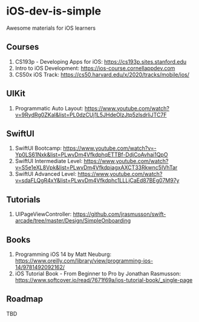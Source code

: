# iOS-dev-is-simple
Awesome materials for iOS learners


## Courses
1. CS193p - Developing Apps for iOS: https://cs193p.sites.stanford.edu
2. Intro to iOS Development: https://ios-course.cornellappdev.com
3. CS50x iOS Track: https://cs50.harvard.edu/x/2020/tracks/mobile/ios/

## UIKit
1. Programmatic Auto Layout: https://www.youtube.com/watch?v=9RydRg0ZKaI&list=PL0dzCUj1L5JHdeOlzJtp5zlsdrliJTC7F

## SwiftUI
1. SwiftUI Bootcamp: https://www.youtube.com/watch?v=-Yp0LS61Nxk&list=PLwvDm4VfkdphqETTBf-DdjCoAvhai1QpO
2. SwiftUI Intermediate Level: https://www.youtube.com/watch?v=S5e1eXL8Vpk&list=PLwvDm4VfkdpiagxAXCT33Rkwnc5IVhTar
3. SwiftUI Advanced Level: https://www.youtube.com/watch?v=sdaFLQgR4xY&list=PLwvDm4Vfkdphc1LLLjCaEd87BEg07M97y

## Tutorials
1. UIPageViewController: https://github.com/jrasmusson/swift-arcade/tree/master/Design/SimpleOnboarding

## Books
1. Programming iOS 14 by Matt Neuburg: https://www.oreilly.com/library/view/programming-ios-14/9781492092162/
2. iOS Tutorial Book - From Beginner to Pro by Jonathan Rasmusson: https://www.softcover.io/read/7671f69a/ios-tutorial-book/_single-page

## Roadmap
TBD
